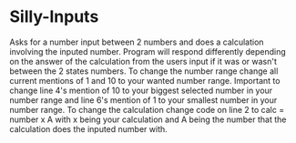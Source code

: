 # Silly-Inputs
Asks for a number input between 2 numbers and does a calculation involving the inputed number. Program will respond differently depending on the answer of the calculation from the users input if it was or wasn't between the 2 states numbers.
To change the number range change all current mentions of 1 and 10 to your wanted number range. Important to change line 4's mention of 10 to your biggest selected number in your number range and line 6's mention of 1 to your smallest number in your number range.
To change the calculation change code on line 2 to calc = number x A with x being your calculation and A being the number that the calculation does the inputed number with.
